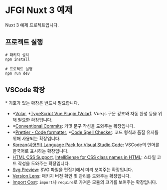 # JFGI Nuxt 3 예제

Nuxt 3 예제 프로젝트입니다.

## 프로젝트 실행

```shell
# 패키지 설치
npm install

# 프로젝트 실행
npm run dev
```

## VSCode 확장

\* 기호가 있는 확장은 반드시 필요합니다.

- \*[Volar](https://marketplace.visualstudio.com/items?itemName=Vue.volar), \*[TypeScript Vue Plugin (Volar)](https://marketplace.visualstudio.com/items?itemName=Vue.vscode-typescript-vue-plugin): Vue.js 구문 강조와 자동 완성 등을 위해 필요한 확장입니다.
- \*[Conventional Commits](https://marketplace.visualstudio.com/items?itemName=vivaxy.vscode-conventional-commits): 커밋 문구 작성을 도와주는 확장입니다.
- \*[Prettier - Code formatter](https://marketplace.visualstudio.com/items?itemName=esbenp.prettier-vscode), \*[Code Spell Checker](https://marketplace.visualstudio.com/items?itemName=streetsidesoftware.code-spell-checker): 코드 형식과 품질 유지를 위해 사용되는 확장입니다.
- [Korean(사용법) Language Pack for Visual Studio Code](https://marketplace.visualstudio.com/items?itemName=MS-CEINTL.vscode-language-pack-ko): VSCode의 언어를 한국어로 표시하는 확장입니다.
- [HTML CSS Support](https://marketplace.visualstudio.com/items?itemName=ecmel.vscode-html-css), [IntelliSense for CSS class names in HTML](https://marketplace.visualstudio.com/items?itemName=Zignd.html-css-class-completion): 스타일 코드 작성을 도와주는 확장입니다.
- [Svg Preview](https://marketplace.visualstudio.com/items?itemName=SimonSiefke.svg-preview): SVG 파일을 편집기에서 미리 보여주는 확장입니다.
- [Version Lens](https://marketplace.visualstudio.com/items?itemName=pflannery.vscode-versionlens): 패키지 버전 확인 및 관리를 도와주는 확장입니다.
- [Import Cost](https://marketplace.visualstudio.com/items?itemName=wix.vscode-import-cost): `import`나 `require`로 가져온 모듈의 크기를 보여주는 확장입니다.
